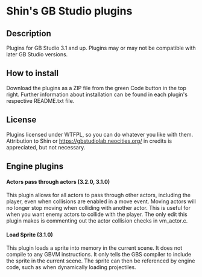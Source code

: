 # Shin's GB Studio plugins
## Description
Plugins for GB Studio 3.1 and up. Plugins may or may not be compatible with later GB Studio versions.
## How to install
Download the plugins as a ZIP file from the green Code button in the top right.
Further information about installation can be found in each plugin's respective README.txt file.
## License
Plugins licensed under WTFPL, so you can do whatever you like with them. Attribution to Shin or https://gbstudiolab.neocities.org/ in credits is appreciated, but not necessary.
## Engine plugins
#### Actors pass through actors (3.2.0, 3.1.0)
This plugin allows for all actors to pass through other actors, including the player, even when collisions are enabled in a move event.
Moving actors will no longer stop moving when colliding with another actor.
This is useful for when you want enemy actors to collide with the player.
The only edit this plugin makes is commenting out the actor collision checks in vm_actor.c.
#### Load Sprite (3.1.0)
This plugin loads a sprite into memory in the current scene.
It does not compile to any GBVM instructions.
It only tells the GBS compiler to include the sprite in the current scene.
The sprite can then be referenced by engine code, such as when dynamically loading projectiles.